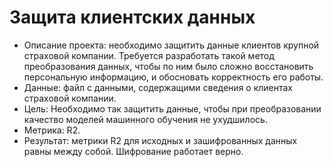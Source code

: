 # Защита клиентских данных

* Описание проекта: необходимо защитить данные клиентов крупной страховой компании. Требуется разработать такой метод преобразования данных, чтобы по ним было сложно восстановить персональную информацию, и обосновать корректность его работы. 
* Данные: файл с данными, содержащими сведения о клиентах страховой компании.
* Цель: Необходимо так защитить данные, чтобы при преобразовании качество моделей машинного обучения не ухудшилось.
* Метрика: R2.
* Результат: метрики R2 для исходных и зашифрованных данных равны между собой. Шифрование работает верно. 
